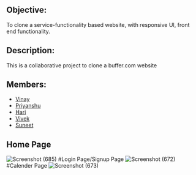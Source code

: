 ## Objective:
To clone a service-functionality based website, with responsive UI, front end functionality.

## Description:

This is a collaborative project to clone a buffer.com website  
## Members:
* [Vinay]()
* [Priyanshu]()
* [Hari]()
* [Vivek]()
* [Suneet]()

## Home Page
![Screenshot (685)](https://user-images.githubusercontent.com/108014776/214234946-eb207027-77c0-4122-9a86-4ed43b510c06.png)
#Login Page/Signup Page
![Screenshot (672)](https://user-images.githubusercontent.com/108014776/214235022-8ca2aaa7-5b16-457f-8aa4-221ed8f79227.png)
#Calender Page
![Screenshot (673)](https://user-images.githubusercontent.com/108014776/214235064-0b77c74b-b96f-4f44-8f9b-721a659e4abb.png)
